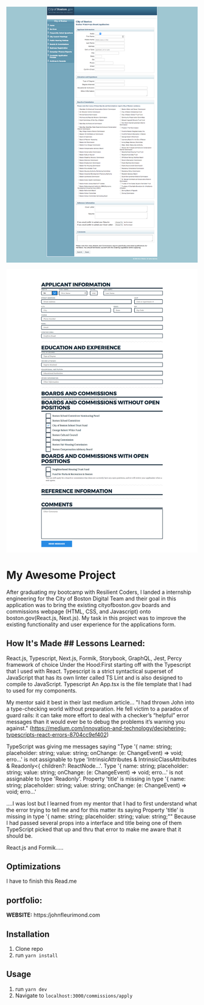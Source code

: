 
![Old Boards and Commissions Application Form](img/bg.png)

![New Boards and Commissions Application Form](img/BC.png)

# My Awesome Project
After graduating my bootcamp with Resilient Coders, I landed a internship engineering for the City of Boston Digital Team and their goal in this application was to bring the existing cityofboston.gov boards and commissions webpage (HTML, CSS, and Javascript) onto boston.gov(React.js, Next.js). My task in this project was to improve the existing functionality and user experience for the applications form.



## How It's Made ## Lessons Learned:
React.js, Typescript, Next.js, Formik, Storybook, GraphQL, Jest, Percy framework of choice Under the Hood:First starting off with the Typescript that I used with React. Typescript is a strict syntactical superset of JavaScript that has its own linter called TS Lint and is also designed to compile to JavaScript. Typescript An App.tsx is the file template that I had to used for my components.


 My mentor said it best in their last medium article... "I had thrown John into a type-checking world without preparation. He fell victim to a paradox of guard rails: it can take more effort to deal with a checker’s “helpful” error messages than it would ever be to debug the problems it’s warning you against." (https://medium.com/innovation-and-technology/deciphering-typescripts-react-errors-8704cc9ef402)

 TypeScript was giving me messages saying "Type '{ name: string; placeholder: string; value: string; onChange: (e: ChangeEvent<any>) => void; erro...' is not assignable to type 'IntrinsicAttributes & IntrinsicClassAttributes<FormWithElement> & Readonly<{ children?: ReactNode...'. Type '{ name: string; placeholder: string; value: string; onChange: (e: ChangeEvent<any>) => void; erro...' is not assignable to type 'Readonly<Props>'. Property 'title' is missing in type '{ name: string; placeholder: string; value: string; onChange: (e: ChangeEvent<any>) => void; erro...'

 ....I was lost but I learned from my mentor that I had to first understand what the error trying to tell me and for this matter its saying Property 'title' is missing in type '{ name: string; placeholder: string; value: string;"" Because I had passed several props into a interface and title being one of them TypeScript picked that up and thru that error to make me aware that it should be.

React.js and Formik.....


## Optimizations
I have to finish this Read.me

## portfolio:

**WEBSITE:** https:/johnfleurimond.com



## Installation

1. Clone repo
2. run `yarn install`

## Usage

1. run `yarn dev`
2. Navigate to `localhost:3000/commissions/apply`
